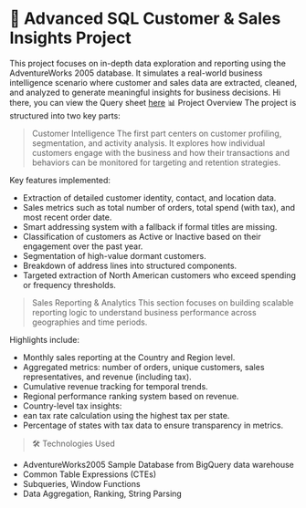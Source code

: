 # 🧠 Advanced SQL Customer & Sales Insights Project

This project focuses on in-depth data exploration and reporting using the AdventureWorks 2005 database. It simulates a real-world business intelligence scenario where customer and sales data are extracted, cleaned, and analyzed to generate meaningful insights for business decisions.
Hi there, you can view the Query sheet [here](https://docs.google.com/spreadsheets/d/1aFGKyx8Xj9u5qSSREf7iSbXgePJHcEeXlHDC7rkZBCU/edit?gid=654943228#gid=654943228)
📊 Project Overview
The project is structured into two key parts:

> Customer Intelligence
The first part centers on customer profiling, segmentation, and activity analysis. It explores how individual customers engage with the business and how their transactions and behaviors can be monitored for targeting and retention strategies.

Key features implemented:

* Extraction of detailed customer identity, contact, and location data.
* Sales metrics such as total number of orders, total spend (with tax), and most recent order date.
* Smart addressing system with a fallback if formal titles are missing.
* Classification of customers as Active or Inactive based on their engagement over the past year.
* Segmentation of high-value dormant customers.
* Breakdown of address lines into structured components.
* Targeted extraction of North American customers who exceed spending or frequency thresholds.

> Sales Reporting & Analytics
This section focuses on building scalable reporting logic to understand business performance across geographies and time periods.

Highlights include:

* Monthly sales reporting at the Country and Region level.
* Aggregated metrics: number of orders, unique customers, sales representatives, and revenue (including tax).
* Cumulative revenue tracking for temporal trends.
* Regional performance ranking system based on revenue.
* Country-level tax insights:
* ean tax rate calculation using the highest tax per state.
* Percentage of states with tax data to ensure transparency in metrics.

> 🛠️ Technologies Used

* AdventureWorks2005 Sample Database from BigQuery data warehouse
* Common Table Expressions (CTEs)
* Subqueries, Window Functions
* Data Aggregation, Ranking, String Parsing

